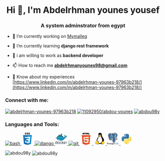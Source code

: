<h1 align="center">Hi 👋, I'm Abdelrhman younes yousef</h1>
<h3 align="center">A system adminstrator from egypt</h3>

- 🔭 I’m currently working on [Mymalleg](https://mymalleg.com)

- 🌱 I’m currently learning **django rest framework**

- 💬 i am willing to work as **backend developer**

- 📫 How to reach me **abdelrhmanyounes98@gmail.com**

- 📄 Know about my experiences [https://www.linkedin.com/in/abdelrhman-younes-97963b218/](https://www.linkedin.com/in/abdelrhman-younes-97963b218/)

<h3 align="left">Connect with me:</h3>
<p align="left">
<a href="https://linkedin.com/in/abdelrhman-younes-97963b218" target="blank"><img align="center" src="https://raw.githubusercontent.com/rahuldkjain/github-profile-readme-generator/master/src/images/icons/Social/linked-in-alt.svg" alt="abdelrhman-younes-97963b218" height="30" width="40" /></a>
<a href="https://stackoverflow.com/users/11092950/abdou-younes" target="blank"><img align="center" src="https://raw.githubusercontent.com/rahuldkjain/github-profile-readme-generator/master/src/images/icons/Social/stack-overflow.svg" alt="11092950/abdou-younes" height="30" width="40" /></a>
<a href="https://codeforces.com/profile/abdou98y" target="blank"><img align="center" src="https://raw.githubusercontent.com/rahuldkjain/github-profile-readme-generator/master/src/images/icons/Social/codeforces.svg" alt="abdou98y" height="30" width="40" /></a>
</p>

<h3 align="left">Languages and Tools:</h3>
<p align="left"> <a href="https://www.gnu.org/software/bash/" target="_blank" rel="noreferrer"> <img src="https://www.vectorlogo.zone/logos/gnu_bash/gnu_bash-icon.svg" alt="bash" width="40" height="40"/> </a> <a href="https://www.w3schools.com/css/" target="_blank" rel="noreferrer"> <img src="https://raw.githubusercontent.com/devicons/devicon/master/icons/css3/css3-original-wordmark.svg" alt="css3" width="40" height="40"/> </a> <a href="https://www.djangoproject.com/" target="_blank" rel="noreferrer"> <img src="https://cdn.worldvectorlogo.com/logos/django.svg" alt="django" width="40" height="40"/> </a> <a href="https://www.docker.com/" target="_blank" rel="noreferrer"> <img src="https://raw.githubusercontent.com/devicons/devicon/master/icons/docker/docker-original-wordmark.svg" alt="docker" width="40" height="40"/> </a> <a href="https://git-scm.com/" target="_blank" rel="noreferrer"> <img src="https://www.vectorlogo.zone/logos/git-scm/git-scm-icon.svg" alt="git" width="40" height="40"/> </a> <a href="https://www.w3.org/html/" target="_blank" rel="noreferrer"> <img src="https://raw.githubusercontent.com/devicons/devicon/master/icons/html5/html5-original-wordmark.svg" alt="html5" width="40" height="40"/> </a> <a href="https://www.linux.org/" target="_blank" rel="noreferrer"> <img src="https://raw.githubusercontent.com/devicons/devicon/master/icons/linux/linux-original.svg" alt="linux" width="40" height="40"/> </a> <a href="https://www.postgresql.org" target="_blank" rel="noreferrer"> <img src="https://raw.githubusercontent.com/devicons/devicon/master/icons/postgresql/postgresql-original-wordmark.svg" alt="postgresql" width="40" height="40"/> </a> <a href="https://www.python.org" target="_blank" rel="noreferrer"> <img src="https://raw.githubusercontent.com/devicons/devicon/master/icons/python/python-original.svg" alt="python" width="40" height="40"/> </a> </p>

<p><img align="left" src="https://github-readme-stats.vercel.app/api/top-langs?username=abdou98y&show_icons=true&locale=en&layout=compact" alt="abdou98y" /></p>

<p>&nbsp;<img align="center" src="https://github-readme-stats.vercel.app/api?username=abdou98y&show_icons=true&locale=en" alt="abdou98y" /></p>

